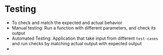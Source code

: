 # Testing

- To check and match the expected and actual behavior
- Manual testing: Run a function with different parameters, and check its output
- Automated Testing: Application that take input from different `test-cases` and run checks by matching actual output with expected output
- 

